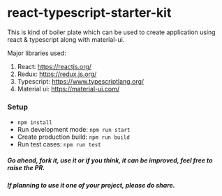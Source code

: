 # react-typescript-starter-kit
This is kind of boiler plate which can be used to create application using react & typescript along with material-ui.

Major libraries used:
1. React: https://reactjs.org/
2. Redux: https://redux.js.org/
3. Typescript: https://www.typescriptlang.org/
4. Material ui: https://material-ui.com/

### Setup

- `npm install`
- Run development mode: `npm run start`
- Create production build: `npm run build`
- Run test cases: `npm run test`

##### Go ahead, fork it, use it or if you think, it can be improved, feel free to raise the PR.
##### If planning to use it one of your project, please do share.
